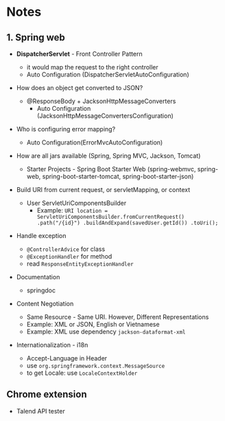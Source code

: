 # Notes

## 1. Spring web
- **DispatcherServlet** - Front Controller Pattern
    - it would map the request to the right controller
    - Auto Configuration (DispatcherServletAutoConfiguration)

- How does an object get converted to JSON?
  - @ResponseBody + JacksonHttpMessageConverters
    - Auto Configuration (JacksonHttpMessageConvertersConfiguration)

- Who is configuring error mapping?
  - Auto Configuration(ErrorMvcAutoConfiguration)

- How are all jars available (Spring, Spring MVC, Jackson, Tomcat)
  - Starter Projects - Spring Boot Starter Web (spring-webmvc, spring-web, spring-boot-starter-tomcat, spring-boot-starter-json)

- Build URI from current request, or servletMapping, or context
  - User ServletUriComponentsBuilder
    - Example: ```URI location = ServletUriComponentsBuilder.fromCurrentRequest()
      .path("/{id}")
      .buildAndExpand(savedUser.getId())
      .toUri();```

- Handle exception
  - `@ControllerAdvice` for class
  - `@ExceptionHandler` for method
  - read `ResponseEntityExceptionHandler`

- Documentation
  - springdoc

- Content Negotiation
  - Same Resource - Same URI. However, Different Representations
  - Example: XML or JSON, English or Vietnamese
  - Example: XML use dependency `jackson-dataformat-xml`

- Internationalization - i18n
  - Accept-Language in Header
  - use `org.springframework.context.MessageSource`
  - to get Locale: use `LocaleContextHolder`
## Chrome extension
- Talend API tester